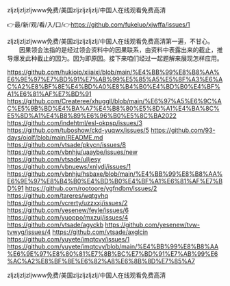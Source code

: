 zljzljzljzljwww免费/美国zljzljzljzlj/中国人在线观看免费高清

👉最/新/观/看/入/口/👉https://github.com/fukeluo/xjwffa/issues/1

zljzljzljzljwww免费/美国zljzljzljzlj/中国人在线观看免费高清第一遍，不甘心。
　　因果领会法指的是经过领会资料中的因果联系，由资料中表露出来的截止，推导爆发此种截止的因为。因为即原因。接下来咱们经过一起题解来展现怎样应用。


https://github.com/hukioip/xiiaixj/blob/main/%E4%BB%99%E8%B8%AA%E6%9E%97%E7%BD%91%E7%AB%99%E5%85%A5%E5%8F%A3%E6%AC%A2%E8%BF%8E%E4%BD%A0%E8%B4%B0%E4%BD%B0%E4%BF%A1%E6%81%AF%E7%BD%91
https://github.com/Createree/xhuggll/blob/main/%E6%97%A5%E6%9C%AC%E5%9B%BD%E4%BA%A7%E4%B8%80%E5%8D%A1%E4%BA%8C%E5%8D%A1%E4%B8%89%E6%96%B0%E5%8C%BA2022
https://github.com/indehtml/esl-okpsp/issues/3
https://github.com/tuboshow/ckd-yuqwx/issues/5
https://github.com/93-days/oiolf/blob/main/README.md
https://github.com/vtsade/pkycn/issues/8
https://github.com/vbnhju/uaaybe/issues/new
https://github.com/vtsade/ulljesy
https://github.com/vbnuews/xnlydj/issues/1
https://github.com/vbnhju/hsbaxe/blob/main/%E4%BB%99%E8%B8%AA%E6%9E%97%E8%B4%B0%E4%BD%B0%E4%BF%A1%E6%81%AF%E7%BD%91
https://github.com/rootoore/ygfndbm/issues/2
https://github.com/tareres/wqtgvhq
https://github.com/vcrerty/uzzxxj/issues/2
https://github.com/yesenew/feyle/issues/6
https://github.com/yuoppo/mxzuj/issues/4
https://github.com/vtsade/agyckb
https://github.com/yesenew/tvw-tvwyg/issues/4
https://github.com/vtsade/axglcin
https://github.com/yuyete/imqtcvy/issues/1
https://github.com/yuyete/imqtcvy/blob/main/%E4%BB%99%E8%B8%AA%E6%9E%97%E8%80%81%E7%8B%BC%E7%BD%91%E7%AB%99%E6%AC%A2%E8%BF%8E%E6%82%A8%E6%8B%8D%E7%85%A7

zljzljzljzljwww免费/美国zljzljzljzlj/中国人在线观看免费高清

